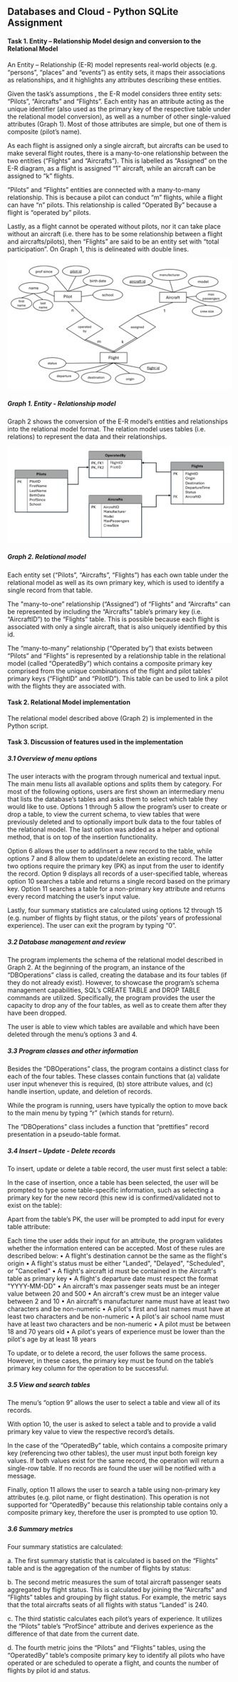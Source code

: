 ## Databases and Cloud - Python SQLite Assignment 



#### Task 1. Entity – Relationship Model design and conversion to the Relational Model

An Entity – Relationship (E-R) model represents real-world objects (e.g. “persons”, “places” and “events”) as entity sets, it maps their associations as relationships, and it highlights any attributes describing these entities. 

Given the task’s assumptions , the E-R model considers three entity sets: “Pilots”, “Aircrafts” and “Flights”. Each entity has an attribute acting as the unique identifier (also used as the primary key of the respective table under the relational model conversion), as well as a number of other single-valued attributes (Graph 1). Most of those attributes are simple, but one of them is composite (pilot’s name).

As each flight is assigned only a single aircraft, but aircrafts can be used to make several flight routes, there is a many-to-one relationship between the two entities (“Flights” and “Aircrafts”). This is labelled as “Assigned” on the E-R diagram, as a flight is assigned “1” aircraft, while an aircraft can be assigned to “k” flights. 

“Pilots” and “Flights” entities are connected with a many-to-many relationship. This is because a pilot can conduct “m” flights, while a flight can have “n” pilots. This relationship is called “Operated By” because a flight is “operated by” pilots.

Lastly, as a flight cannot be operated without pilots, nor it can take place  without an aircraft (i.e. there has to be some relationship between a flight and aircrafts/pilots), then “Flights” are said to be an entity set with “total participation”. On Graph 1, this is delineated with double lines.
     
<img  src="./assets/graph1.png" alt="image_name png" />

##### Graph 1. Entity - Relationship model


Graph 2 shows the conversion of the E-R model’s entities and relationships into the relational model format. The relation model uses tables (i.e. relations) to represent the data and their relationships. 

<img  src="./assets/graph2.png" alt="image_name png" />

##### Graph 2. Relational model


Each entity set (“Pilots”, “Aircrafts”, “Flights”) has each own table under the relational model as well as its own primary key, which is used to identify a single record from that table.

The "many-to-one” relationship (“Assigned”) of “Flights” and “Aircrafts” can be represented by including the “Aircrafts” table’s primary key (i.e. “AircraftID”) to the “Flights” table. This is possible because each flight is associated with only a single  aircraft, that is also uniquely identified by this id.

The “many-to-many” relationship (“Operated by”) that exists between “Pilots” and “Flights” is represented by a relationship table in the relational model (called “OperatedBy”) which contains a composite primary key comprised from the unique combinations of the flight and pilot tables’ primary keys (“FlightID” and “PilotID”). This table can be used to link a pilot with the flights they are associated with.

#### Task 2. Relational Model implementation

The relational model described above (Graph 2) is implemented in the Python script.


#### Task 3. Discussion of features used in the implementation

##### 3.1 Overview of menu options

The user interacts with the program through numerical and textual input. The main menu lists all available options and splits them by category. For most of the following options, users are first shown an intermediary menu that lists the database’s tables and asks them to select which table they would like to use.
Options 1 through 5 allow the program’s user to create or drop a table, to view the current schema, to view tables that were previously deleted and to optionally import bulk data to the four tables of the relational model. The last option was added as a helper and optional method, that is on top of the insertion functionality.
 
Option 6 allows the user to add/insert a new record to the table, while options 7 and 8 allow them to update/delete an existing record. The latter two options require the primary key (PK) as input from the user to identify the record.
Option 9 displays all records of a user-specified table, whereas option 10 searches a table and returns a single record based on the primary key. Option 11 searches a table for a non-primary key attribute and returns every record matching the user’s input value.

Lastly, four summary statistics are calculated using options 12 through 15 (e.g. number of flights by flight status, or the pilots’ years of professional experience). The user can exit the program by typing “0”.

##### 3.2 Database management and review

The program implements the schema of the relational model described in Graph 2. At the beginning of the program, an instance of the “DBOperations” class is called, creating the database and its four tables (if they do not already exist). However, to showcase the program’s schema management capabilities, SQL’s CREATE TABLE and DROP TABLE commands are utilized. Specifically, the program provides the user the capacity to drop any of the four tables, as well as to create them after they have been dropped.

The user is able to view which tables are available and which have been deleted through the menu’s options 3 and 4.

##### 3.3 Program classes and other information

Besides the “DBOperations” class, the program contains a distinct class for each of the four tables. These classes contain functions that (a) validate user input whenever this is required, (b) store attribute values, and (c) handle insertion, update, and deletion of records.

While the program is running, users have typically the option to move back to the main menu by typing “r” (which stands for return).
 
The “DBOperations” class includes a function that “prettifies” record presentation in a pseudo-table format.
 
##### 3.4 Insert – Update - Delete records

To insert, update or delete a table record, the user must first select a table:
 
In the case of insertion, once a table has been selected, the user will be prompted to type some table-specific information, such as selecting a primary key for the new record (this new id is confirmed/validated not to exist on the table):
 
Apart from the table’s PK, the user will be prompted to add input for every table attribute:
 
Each time the user adds their input for an attribute, the program validates whether the information entered can be accepted. Most of these rules are described below:
•	A flight's destination cannot be the same as the flight's origin
•	A flight's status must be either "Landed", "Delayed", "Scheduled", or  "Cancelled"
•	A flight's aircraft id must be contained in the Aircraft's table as primary key
•	A flight's departure date must respect the format "YYYY-MM-DD"
•	An aircraft's max passenger seats must be an integer value between 20 and 500
•	An aircraft's crew must be an integer value between 2 and 10
•	An aircraft's manufacturer name must have at least two characters and be non-numeric
•	A pilot's first and last names must have at least two characters and be non-numeric
•	A pilot's air school name must have at least two characters and be non-numeric
•	A pilot must be between 18 and 70 years old
•	A pilot's years of experience must be lower than the pilot's age by at least 18 years

To update, or to delete a record, the user follows the same process. However, in these cases, the primary key must be found on the table’s primary key column for the operation to be successful.

##### 3.5 View and search tables

The menu’s “option 9” allows the user to select a table and view all of its records. 
 
With option 10, the user is asked to select a table and to provide a valid primary key value to view the respective record’s details.
 
In the case of the “OperatedBy” table, which contains a composite primary key (referencing two other tables), the user must input both foreign key values. If both values exist for the same record, the operation will return a single-row table. If no records are found the user will be notified with a message.
 
Finally, option 11 allows the user to search a table using non-primary key attributes (e.g. pilot name, or flight destination). This operation is not supported for “OperatedBy” because this relationship table contains only a composite primary key, therefore the user is prompted to use option 10.
 

##### 3.6 Summary metrics

Four summary statistics are calculated:

a.	The first summary statistic that is calculated is based on the “Flights” table and is the aggregation of the number of flights by status:
 
b.	The second metric measures the sum of total aircraft passenger seats aggregated by flight status. This is calculated by joining the “Aircrafts” and “Flights” tables and grouping by flight status. For example, the metric says that the total aircrafts seats of all flights with status “Landed” is 240.
 
c.	The third statistic calculates each pilot’s years of experience. It utilizes the “Pilots” table’s “ProfSince” attribute and derives experience as the difference of that date from the current date.
 
d.	The fourth metric joins the “Pilots” and “Flights” tables, using the “OperatedBy” table’s composite primary key to identify all pilots who have operated or are scheduled to operate a flight, and counts the number of flights by pilot id and status.
 
